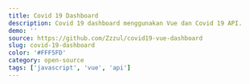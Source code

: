 ```yaml
---
title: Covid 19 Dashboard
description: Covid 19 dashboard menggunakan Vue dan Covid 19 API.
demo: ''
source: https://github.com/Zzzul/covid19-vue-dashboard
slug: covid-19-dashboard
color: '#FFF5FD'
category: open-source
tags: ['javascript', 'vue', 'api']
---
```

